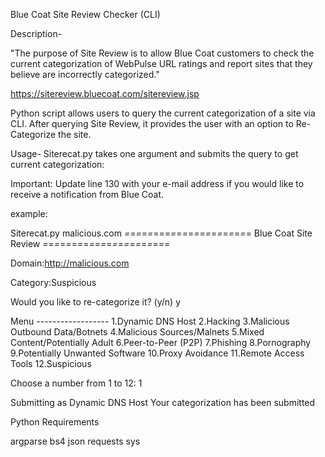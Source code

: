 
Blue Coat Site Review Checker (CLI)

Description-

"The purpose of Site Review is to allow Blue Coat customers to check the current categorization of WebPulse URL ratings and report sites that they believe are incorrectly categorized."

https://sitereview.bluecoat.com/sitereview.jsp



Python script allows users to query the current categorization of a site via CLI. After querying Site Review, it provides the user with an option to Re-Categorize the site. 

Usage-
Siterecat.py takes one argument and submits the query to get current categorization: 

Important: Update line 130 with your e-mail address if you would like to receive a notification from Blue Coat. 

example: 

Siterecat.py malicious.com
*=*=*=*=*=*=*=*=*=*=*=*=*=*=*=*=*=*=*=*=*=*=
Blue Coat Site Review
*=*=*=*=*=*=*=*=*=*=*=*=*=*=*=*=*=*=*=*=*=*=

Domain:http://malicious.com

Category:Suspicious

Would you like to re-categorize it? (y/n)
y

Menu
        ------------------
        1.Dynamic DNS Host
        2.Hacking
        3.Malicious Outbound Data/Botnets
        4.Malicious Sources/Malnets
        5.Mixed Content/Potentially Adult
        6.Peer-to-Peer (P2P)
        7.Phishing
        8.Pornography
        9.Potentially Unwanted Software
        10.Proxy Avoidance
        11.Remote Access Tools
        12.Suspicious
        
Choose a number from 1 to 12: 
1

 Submitting as Dynamic DNS Host
Your categorization has been submitted

Python Requirements

argparse
bs4
json
requests
sys
